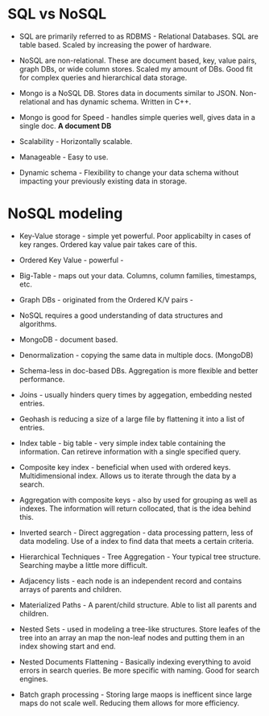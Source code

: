 # SQL vs NoSQL


- SQL are primarily referred to as RDBMS - Relational Databases. SQL are table based. Scaled by increasing the power of hardware.

- NoSQL are non-relational. These are document based, key, value pairs, graph DBs, or wide column stores. Scaled my amount of DBs. Good fit for complex queries and hierarchical data storage.

- Mongo is a NoSQL DB. Stores data in documents similar to JSON. Non-relational and has dynamic schema. Written in C++.

- Mongo is good for Speed - handles simple queries well, gives data in a single doc. **A document DB**

- Scalability - Horizontally scalable.

- Manageable - Easy to use.

- Dynamic schema - Flexibility to change your data schema without impacting your previously existing data in storage.

# NoSQL modeling


- Key-Value storage - simple yet powerful. Poor applicabilty in cases of key ranges. Ordered kay value pair takes care of this. 

- Ordered Key Value - powerful - 

- Big-Table - maps out your data. Columns, column families, timestamps, etc.

- Graph DBs - originated from the Ordered K/V pairs - 

- NoSQL requires a good understanding of data structures and algorithms. 

- MongoDB - document based.

- Denormalization - copying the same data in multiple docs. (MongoDB)

- Schema-less in doc-based DBs. Aggregation is more flexible and better performance.

- Joins - usually hinders query times by aggegation, embedding nested entries.

- Geohash is reducing a size of a large file by flattening it into a list of entries.

- Index table - big table - very simple index table containing the information. Can retireve information with a single specified query.

- Composite key index - beneficial when used with ordered keys. Multidimensional index. Allows us to iterate through the data by a search.

- Aggregation with composite keys - also by used for grouping as well as indexes. The information will return collocated, that is the idea behind this.

- Inverted search - Direct aggregation - data processing pattern, less of data modeling. Use of a index to find data that meets a certain criteria.

- Hierarchical Techniques - Tree Aggregation - Your typical tree structure. Searching maybe a little more difficult. 

- Adjacency lists - each node is an independent record and contains arrays of parents and children.

- Materialized Paths - A parent/child structure. Able to list all parents and children.

- Nested Sets - used in modeling a tree-like structures. Store leafes of the tree into an array an map the non-leaf nodes and putting them in an index showing start and end.

- Nested Documents Flattening - Basically indexing everything to avoid errors in search queries. Be more specific with naming. Good for search engines.

- Batch graph processing - Storing large maops is inefficent since large maps do not scale well. Reducing them allows for more efficiency.